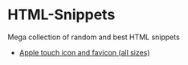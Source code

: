 # HTML-Snippets
Mega collection of random and best HTML snippets

- [Apple touch icon and favicon (all sizes)](https://github.com/Buda9/HTML-Snippets/blob/master/Apple%20touch%20icon%20and%20favicon%20(all%20sizes)/apple-touch-icon-and-favicon.html)
